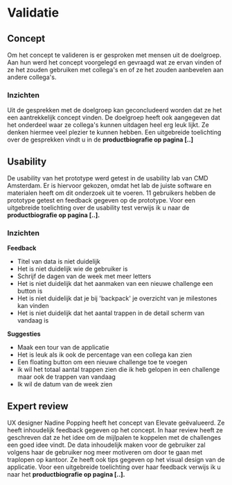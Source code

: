 # Validatie

## Concept

Om het concept te valideren is er gesproken met mensen uit de doelgroep. Aan hun werd het concept voorgelegd en gevraagd wat ze ervan vinden of ze het zouden gebruiken met collega's en of ze het zouden aanbevelen aan andere collega's. 

### Inzichten

Uit de gesprekken met de doelgroep kan geconcludeerd worden dat ze het een aantrekkelijk concept vinden. De doelgroep heeft ook aangegeven dat het onderdeel waar ze collega's kunnen uitdagen heel erg leuk lijkt. Ze denken hiermee veel plezier te kunnen hebben. Een uitgebreide toelichting over de gesprekken vindt u in de **productbiografie op pagina \[..\]**

## Usability

De usability van het prototype werd getest in de usability lab van CMD Amsterdam. Er is hiervoor gekozen, omdat het lab de juiste software en materialen heeft om dit onderzoek uit te voeren. 11 gebruikers hebben de prototype getest en feedback gegeven op de prototype. Voor een uitgebreide toelichting over de usability test verwijs ik u naar de **productbiografie op pagina \[..\].**

### Inzichten

**Feedback**

* Titel van data is niet duidelijk
* Het is niet duidelijk wie de gebruiker is
* Schrijf de dagen van de week met meer letters
* Het is niet duidelijk dat het aanmaken van een nieuwe challenge een button is
* Het is niet duidelijk dat je bij 'backpack' je overzicht van je milestones kan vinden
* Het is niet duidelijk dat het aantal trappen in de detail scherm van vandaag is

**Suggesties**

* Maak een tour van de applicatie
* Het is leuk als ik ook de percentage van een collega kan zien
* Een floating button om een nieuwe challenge toe te voegen
* ik wil het totaal aantal trappen zien die ik heb gelopen in een challenge maar ook de trappen van vandaag
* Ik wil de datum van de week zien

## Expert review

UX designer Nadine Popping heeft het concept van Elevate geëvalueerd. Ze heeft inhoudelijk feedback gegeven op het concept. In haar review heeft ze geschreven dat ze het idee om de mijlpalen te koppelen met de challenges een goed idee vindt. De data inhoudelijk maken voor de gebruiker zal volgens haar de gebruiker nog meer motiveren om door te gaan met traplopen op kantoor. Ze heeft ook tips gegeven op het visual design van de applicatie. Voor een uitgebreide toelichting over haar feedback verwijs ik u naar het **productbiografie op pagina \[..\].**

